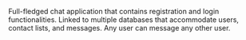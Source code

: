 Full-fledged chat application that contains registration and login functionalities. 
Linked to multiple databases that accommodate users, contact lists, and messages. 
Any user can message any other user.
